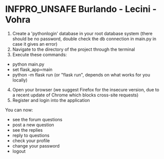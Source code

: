 # INFPRO_UNSAFE Burlando - Lecini - Vohra
1. Create a 'pythonlogin' database in your root database system (there should be no password, double check the db connection in main.py in case it gives an error)
2. Navigate to the directory of the project through the terminal
3. Execute these commands:
  - python main.py
  - set flask_app=main
  - python -m flask run (or "flask run", depends on what works for you locally)
4. Open your browser (we suggest Firefox for the insecure version, due to a recent update of Chrome which blocks cross-site requests)
5. Register and login into the application

You can now:
- see the forum questions
- post a new question
- see the replies
- reply to questions
- check your profile
- change your password
- logout
